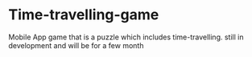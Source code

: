 # Time-travelling-game
Mobile App game that is a puzzle which includes time-travelling. still in development and will be for a few month
